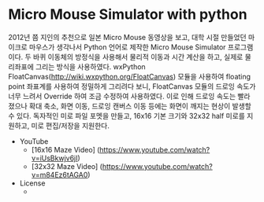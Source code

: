 # Micro Mouse Simulator with python

2012년 쯤 지인의 추천으로 일본 Micro Mouse 동영상을 보고, 대학 시절 만들었던 마이크로 마우스가 생각나서 Python 언어로 제작한 Micro Mouse Simulator 프로그램이다. 두 바퀴 이동체의 방정식을 사용해서 물리적 이동과 시간 계산을 하고, 실제로 물리좌표에 그리는 방식을 사용하였다. wxPython FloatCanvas(http://wiki.wxpython.org/FloatCanvas) 모듈을 사용하여 floating point 좌표계를 사용하여 정밀하게 그리려다 보니, FloatCanvas 모듈의 드로잉 속도가 너무 느려서 Override 하여 조금 수정하여 사용하였다. 이로 인해 드로잉 속도는 빨라졌으나 확대 축소, 화면 이동, 드로잉 캔버스 이동 등에는 화면이 깨지는 현상이 발생할 수 있다. 독자적인 미로 파일 포멧을 만들고, 16x16 기본 크기와 32x32 half 미로를 지원하고, 미로 편집/저장을 지원한다.

* YouTube
  * [16x16 Maze Video] (https://www.youtube.com/watch?v=iUsBkwjv6jI)
  * [32x32 Maze Video] (https://www.youtube.com/watch?v=m84Ez6tAGA0)
* License
  * [GNU GPLv3]: http://www.gnu.org/licenses/gpl.html
